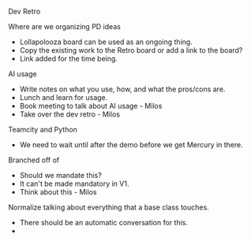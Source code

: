 Dev Retro

Where are we organizing PD ideas
- Lollapolooza board can be used as an ongoing thing.
- Copy the existing work to the Retro board or add a link to the board?
- Link added for the time being.

AI usage
- Write notes on what you use, how, and what the pros/cons are.
- Lunch and learn for usage.
- Book meeting to talk about AI usage - Milos
- Take over the dev retro - Milos

Teamcity and Python
- We need to wait until after the demo before we get Mercury in there.

Branched off of
- Should we mandate this?
- It can't be made mandatory in V1.
- Think about this - Milos

Normalize talking about everything that a base class touches.
- There should be an automatic conversation for this.
- 